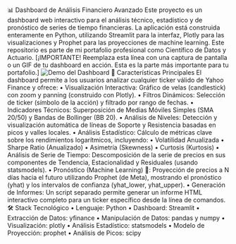 📊 Dashboard de Análisis Financiero Avanzado
Este proyecto es un dashboard web interactivo para el análisis técnico, estadístico y de pronóstico de series de tiempo financieras. La aplicación está construida enteramente en Python, utilizando Streamlit para la interfaz, Plotly para las visualizaciones y Prophet para las proyecciones de machine learning.
Este repositorio es parte de mi portafolio profesional como Científico de Datos y Actuario.
[¡IMPORTANTE! Reemplaza esta línea con una captura de pantalla o un GIF de tu dashboard en acción. Esta es la parte más importante para tu portafolio.]
![Demo del Dashboard](URL_DEL_GIF_O_SCREENSHOT.png)
🚀 Características Principales
El dashboard permite a los usuarios analizar cualquier ticker válido de Yahoo Finance y ofrece:
• Visualización Interactiva: Gráfico de velas (candlestick) con zoom y panning (construido con Plotly).
• Filtros Dinámicos: Selección de ticker (símbolo de la acción) y filtrado por rango de fechas.
• Indicadores Técnicos: Superposición de Medias Móviles Simples (SMA 20/50) y Bandas de Bollinger (BB 20).
• Análisis de Niveles: Detección y visualización automática de líneas de Soporte y Resistencia basadas en picos y valles locales.
• Análisis Estadístico: Cálculo de métricas clave sobre los rendimientos logarítmicos, incluyendo:
• Volatilidad Anualizada
• Sharpe Ratio (Anualizado)
• Asimetría (Skewness)
• Curtosis (Kurtosis)
• Análisis de Serie de Tiempo: Descomposición de la serie de precios en sus componentes de Tendencia, Estacionalidad y Residuales (usando statsmodels).
• Pronóstico (Machine Learning) 🤖: Proyección de precios a N días hacia el futuro utilizando Prophet (de Meta), mostrando el pronóstico (yhat) y los intervalos de confianza (yhat_lower, yhat_upper).
• Generación de Informes: Un script separado permite generar un informe HTML interactivo completo para un ticker específico desde la línea de comandos.
🛠️ Stack Tecnológico
• Lenguaje: Python
• Dashboard: Streamlit
• Extracción de Datos: yfinance
• Manipulación de Datos: pandas y numpy
• Visualización: plotly
• Análisis Estadístico: statsmodels
• Modelo de Proyección: prophet
• Análisis de Picos: scipy
